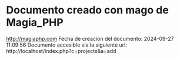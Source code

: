 # Documento creado con mago de Magia_PHP 
http://magiaphp.com 
Fecha de creacion del documento: 2024-09-27 11:09:56 
Documento accesible via la siguiente url:  
http://localhost/index.php?c=projects&a=add 

